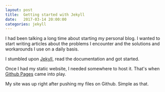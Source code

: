 ```yaml
---
layout: post
title:  Getting started with Jekyll
date:   2017-03-14 20:00:00
categories: jekyll
---
```


I had been talking a long time about starting my personal blog. I wanted to start writing articles about the problems I encounter and the solutions and workarounds I use on a daily basis.

I stumbled upon [Jekyll](https://jekyllrb.com/), read the documentation and got started.

Once I had my static website, I needed somewhere to host it. That's when [Github Pages](https://pages.github.com/) came into play.

My site was up right after pushing my files on Github. Simple as that.
